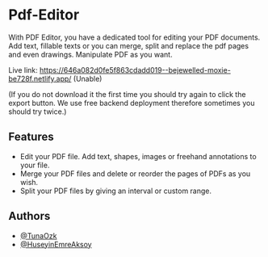 
# Pdf-Editor

With PDF Editor, you have a dedicated tool for editing your PDF documents. Add text, fillable texts or you can merge, split and replace the pdf pages and even drawings. Manipulate PDF as you want.

Live link: https://646a082d0fe5f863cdadd019--bejewelled-moxie-be728f.netlify.app/ (Unable)

(If you do not download it the first time you should try again to click the export button. We use free backend deployment therefore sometimes you should try twice.)

## Features

- Edit your PDF file. Add text, shapes, images or freehand annotations to your file.
- Merge your PDF files and delete or reorder the pages of PDFs as you wish.
- Split your PDF files by giving an interval or custom range.


## Authors

- [@TunaOzk](https://www.github.com/TunaOzk)
- [@HuseyinEmreAksoy](https://www.github.com/HuseyinEmreAksoy)

